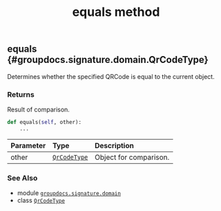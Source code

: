 ﻿---
title: equals method
second_title: GroupDocs.Signature for Python via .NET API References
description: 
type: docs
url: /python-net/groupdocs.signature.domain/qrcodetype/equals/
is_root: false
weight: 20
---

## equals {#groupdocs.signature.domain.QrCodeType}

Determines whether the specified QRCode is equal to the current object.


### Returns 


Result of comparison.


```python
def equals(self, other):
    ...
```


| Parameter | Type | Description |
| :- | :- | :- |
| other | [`QrCodeType`](/signature/python-net/groupdocs.signature.domain/qrcodetype) | Object for comparison. |



### See Also
* module [`groupdocs.signature.domain`](../../)
* class [`QrCodeType`](/signature/python-net/groupdocs.signature.domain/qrcodetype)

